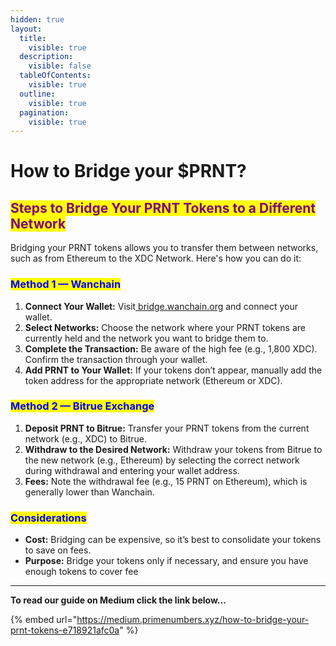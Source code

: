 ```yaml
---
hidden: true
layout:
  title:
    visible: true
  description:
    visible: false
  tableOfContents:
    visible: true
  outline:
    visible: true
  pagination:
    visible: true
---
```


# How to Bridge your $PRNT?

## <mark style="color:purple;">Steps to Bridge Your PRNT Tokens to a Different Network</mark>

Bridging your PRNT tokens allows you to transfer them between networks, such as from Ethereum to the XDC Network. Here's how you can do it:

### <mark style="color:blue;">Method 1 — Wanchain</mark>

1. **Connect Your Wallet:** Visit[ bridge.wanchain.org](https://bridge.wanchain.org) and connect your wallet.
2. **Select Networks:** Choose the network where your PRNT tokens are currently held and the network you want to bridge them to.
3. **Complete the Transaction:** Be aware of the high fee (e.g., 1,800 XDC). Confirm the transaction through your wallet.
4. **Add PRNT to Your Wallet:** If your tokens don’t appear, manually add the token address for the appropriate network (Ethereum or XDC).

### <mark style="color:blue;">Method 2 — Bitrue Exchange</mark>

1. **Deposit PRNT to Bitrue:** Transfer your PRNT tokens from the current network (e.g., XDC) to Bitrue.
2. **Withdraw to the Desired Network:** Withdraw your tokens from Bitrue to the new network (e.g., Ethereum) by selecting the correct network during withdrawal and entering your wallet address.
3. **Fees:** Note the withdrawal fee (e.g., 15 PRNT on Ethereum), which is generally lower than Wanchain.

### <mark style="color:blue;">Considerations</mark>

* **Cost:** Bridging can be expensive, so it’s best to consolidate your tokens to save on fees.
* **Purpose:** Bridge your tokens only if necessary, and ensure you have enough tokens to cover fee

***

**To read our guide on Medium click the link below...**

{% embed url="https://medium.primenumbers.xyz/how-to-bridge-your-prnt-tokens-e718921afc0a" %}
